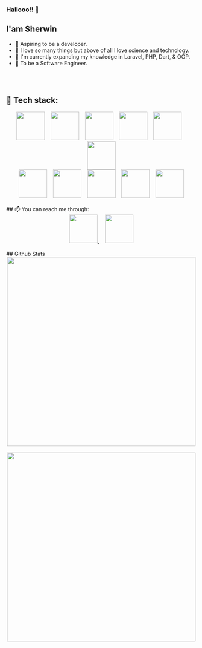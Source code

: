 ### Hallooo!! 👋

## I'am Sherwin

- 🤵 Aspiring to be a developer.
- 💖 I love so many things but above of all I love science and technology.
- 🧠 I'm currently expanding my knowledge in Laravel, PHP, Dart, & OOP.
- 🎯 To be a Software Engineer.



<br /><br />
## 🧰 Tech stack: 
<div align="center">
  <span>
    <img height="75" src="https://github.com/eSmooothie/eSmooothie/blob/main/images/codeigniter.png?raw=true"/>
  </span>
  &nbsp;&nbsp;
  <span>
    <img height="75" src="https://github.com/eSmooothie/eSmooothie/blob/main/images/flutter.png?raw=true"/>
  </span>
  &nbsp;&nbsp;
  <span>
    <img height="75" src="https://github.com/eSmooothie/eSmooothie/blob/main/images/git.png?raw=true"/>
  </span>
  &nbsp;&nbsp;
  <span>
    <img height="75" src="https://github.com/eSmooothie/eSmooothie/blob/main/images/godot_engine.png?raw=true"/>
  </span>
  &nbsp;&nbsp;
  <span>
    <img height="75" src="https://github.com/eSmooothie/eSmooothie/blob/main/images/java.png?raw=true"/>
  </span>
  &nbsp;&nbsp;
  <span>
    <img height="75" src="https://github.com/eSmooothie/eSmooothie/blob/main/images/python.png?raw=true"/>
  </span>
</div>
<div align="center">
  <span>
    <img height="75" src="https://github.com/eSmooothie/eSmooothie/blob/main/images/mysql.png?raw=true"/>
  </span>
  &nbsp;&nbsp;
  <span>
    <img height="75" src="https://github.com/eSmooothie/eSmooothie/blob/main/images/oop.png?raw=true"/>
  </span>
  &nbsp;&nbsp;
  <span>
    <img height="75" src="https://github.com/eSmooothie/eSmooothie/blob/main/images/phpMyAdmin.png?raw=true"/>
  </span>
  &nbsp;&nbsp;
  <span>
    <img height="75" src="https://github.com/eSmooothie/eSmooothie/blob/main/images/sql.png?raw=true"/>
  </span>
  &nbsp;&nbsp;
  <span>
    <img height="75" src="https://github.com/eSmooothie/eSmooothie/blob/main/images/php.png?raw=true"/>
  </span>
</div>



<br />
## 📫 You can reach me through: 

<div align="center">
  <a align="left" href="mailto:sherwin.sandoval026@gmail.com">
    <img height="75" src="https://github.com/eSmooothie/eSmooothie/blob/main/images/email.png?raw=true"/>
  </a>
  &nbsp;&nbsp;&nbsp;
  <a align="left" href="https://www.linkedin.com/in/sherwin-sandoval-bab61819b/">
    <img height="75" src="https://github.com/eSmooothie/eSmooothie/blob/main/images/linkedIn.png?raw=true"/>
  </a>
</div>



<br />
## Github Stats
<br />
<div align="center">
   <img width="500" align="center" src="https://github-readme-stats.vercel.app/api?username=eSmooothie&show_icons=true&theme=dracula" />
</div>
<br />
<div align="center">
   <img width="500" align="center" src="https://github-readme-stats.vercel.app/api/top-langs/?username=eSmooothie&layout=compact&theme=dracula" />
</div>


